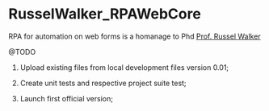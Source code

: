 # RusselWalker_RPAWebCore
RPA for automation on web forms is a homanage to Phd <a href="http://www.russellwalkerphd.com/about" target="_blank">Prof. Russel Walker</a>


@TODO

1) Upload existing files from local development files version 0.01;

2) Create unit tests and respective project suite test;

3) Launch first official version;
